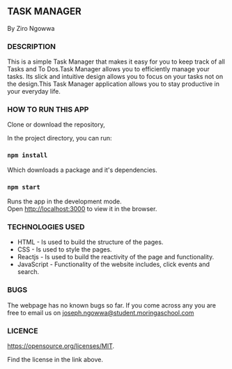 ## TASK MANAGER
By Ziro Ngowwa

### DESCRIPTION
This is a simple Task Manager that makes it easy for you to keep track of all Tasks and To Dos.Task Manager allows you to efficiently manage your tasks.  Its slick and intuitive design allows you to focus on your tasks not on the design.This Task Manager application allows you to stay productive in your everyday life.

### HOW TO RUN THIS APP
Clone or download the repository,

In the project directory, you can run:

### `npm install`
Which downloads a package and it's dependencies.
### `npm start`
Runs the app in the development mode.<br />
Open [http://localhost:3000](http://localhost:3000) to view it in the browser.

### TECHNOLOGIES USED
- HTML - Is used to build the structure of the pages.
- CSS - Is used to style the pages.
- Reactjs - Is used to build the reactivity of the page and functionality.
- JavaScript - Functionality of the website includes, click events and search.



### BUGS
The webpage has no known bugs so far. If you come across any you are free to email us on joseph.ngowwa@student.moringaschool.com

### LICENCE
https://opensource.org/licenses/MIT.

Find the license in the link above.
